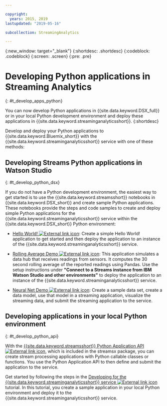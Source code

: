 ```yaml
---

copyright:
  years: 2015, 2019
lastupdated: "2019-05-16"

subcollection: StreamingAnalytics

---
```


<!-- Attribute definitions -->
{:new_window: target="_blank"}
{:shortdesc: .shortdesc}
{:codeblock: .codeblock}
{:screen: .screen}
{:pre: .pre}

# Developing Python applications in Streaming Analytics
{: #t_develop_apps_python}

You can now develop Python applications in {{site.data.keyword.DSX_full}} or in your local Python development environment and deploy these applications in {{site.data.keyword.streaminganalyticsshort}}.
{:shortdesc}

Develop and deploy your Python applications to {{site.data.keyword.Bluemix_short}} with the {{site.data.keyword.streaminganalyticsshort}} service with one of these methods:


## Developing Streams Python applications in Watson Studio
{: #t_develop_python_dsx}

If you do not have a Python development environment, the easiest way to get started is to use the {{site.data.keyword.streamsshort}} notebooks in {{site.data.keyword.DSX_short}} and create sample Python applications. These notebooks provide the steps and code samples to create and deploy simple Python applications for the {{site.data.keyword.streaminganalyticsshort}} service within the {{site.data.keyword.DSX_short}} Python environment:

* [Hello World! ![External link icon](../../icons/launch-glyph.svg "External link icon")](https://apsportal.ibm.com/exchange/public/entry/view/9fc33ce7301f10e21a9f92039ca9c6e8): Create a simple Hello World! application to get started and then deploy the application to an instance of the {{site.data.keyword.streaminganalyticsshort}} service.

* [Rolling Average Demo ![External link icon](../../icons/launch-glyph.svg "External link icon")](https://github.com/IBMStreams/sample.starter_notebooks/blob/latest/Streams-RollingAverageSample.ipynb): This application simulates a data hub that receives readings from sensors. It computes the 30 second rolling average of the reported readings using Pandas. Use the setup instructions under **"Connect to a Streams instance from IBM Watson Studio and other environments"** to deploy the application to an instance of the {{site.data.keyword.streaminganalyticsshort}} service.

* [Neural Net Demo ![External link icon](../../icons/launch-glyph.svg "External link icon")](https://apsportal.ibm.com/exchange/public/entry/view/9fc33ce7301f10e21a9f92039ca60bb7): Create a sample data set, create a data model, use that model in a streaming application, visualize the streaming data, and submit the streaming application to the service.

## Developing applications in your local Python environment
 {: #t_develop_python_api}

With the [{{site.data.keyword.streamsshort}} Python Application API ![External link icon](../../icons/launch-glyph.svg "External link icon")](http://ibmstreams.github.io/streamsx.documentation/docs/python/python-appapi-devguide/#50-api-features), which is included in the streamsx package, you can create stream processing applications with Python callable classes or functions. You use the Python Application API to then define and submit the application to the service.

Get started by following the steps in the [Developing for the {{site.data.keyword.streaminganalyticsshort}} service ![External link icon](../../icons/launch-glyph.svg "External link icon")](http://ibmstreams.github.io/streamsx.documentation/docs/python/1.6/python-appapi-devguide-2a/index.html) tutorial. In this tutorial, you create a sample application in your local Python environment and deploy it to the {{site.data.keyword.streaminganalyticsshort}} service.
